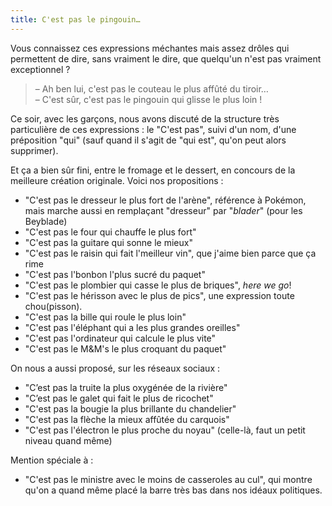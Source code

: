 ```yaml
---
title: C'est pas le pingouin…
---
```


Vous connaissez ces expressions méchantes mais assez drôles qui permettent de dire, sans vraiment le dire, que quelqu'un n'est pas vraiment exceptionnel ?

> – Ah ben lui, c'est pas le couteau le plus affûté du tiroir…  
> – C'est sûr, c'est pas le pingouin qui glisse le plus loin !

Ce soir, avec les garçons, nous avons discuté de la structure très particulière de ces expressions : le "C'est pas", suivi d'un nom, d'une préposition "qui" (sauf quand il s'agit de "qui est", qu'on peut alors supprimer). 

Et ça a bien sûr fini, entre le fromage et le dessert, en concours de la meilleure création originale. Voici nos propositions :

- "C'est pas le dresseur le plus fort de l'arène", référence à Pokémon, mais marche aussi en remplaçant "dresseur" par "<i lang="en">blader</i>" (pour les Beyblade)
- "C'est pas le four qui chauffe le plus fort"
- "C'est pas la guitare qui sonne le mieux"
- "C'est pas le raisin qui fait l'meilleur vin", que j'aime bien parce que ça rime
- "C'est pas l'bonbon l'plus sucré du paquet"
- "C'est pas le plombier qui casse le plus de briques", <i lang="en">here we go</i>!
- "C'est pas le hérisson avec le plus de pics", une expression toute chou(pisson).
- "C'est pas la bille qui roule le plus loin"
- "C'est pas l'éléphant qui a les plus grandes oreilles"
- "C'est pas l'ordinateur qui calcule le plus vite"
- "C'est pas le M&M's le plus croquant du paquet"

On nous a aussi proposé, sur les réseaux sociaux :

- "C’est pas la truite la plus oxygénée de la rivière"
- "C’est pas le galet qui fait le plus de ricochet"
- "C'est pas la bougie la plus brillante du chandelier"
- "C'est pas la flèche la mieux affûtée du carquois"
- "C'est pas l'électron le plus proche du noyau" (celle-là, faut un petit niveau quand même)

Mention spéciale à :

- "C'est pas le ministre avec le moins de casseroles au cul", qui montre qu'on a quand même placé la barre très bas dans nos idéaux politiques.